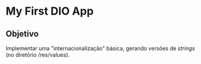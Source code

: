 # My First DIO App

## Objetivo

Implementar uma "internacionalização" básica, gerando versões de *strings* (no diretório /res/values).